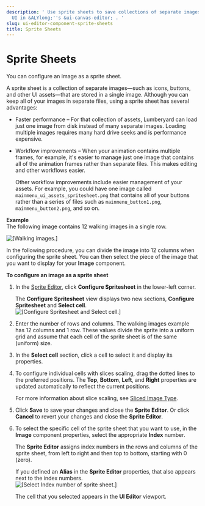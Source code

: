 ```yaml
---
description: ' Use sprite sheets to save collections of separate images for your game
  UI in &ALYlong;''s &ui-canvas-editor; . '
slug: ui-editor-component-sprite-sheets
title: Sprite Sheets
---
```

# Sprite Sheets<a name="ui-editor-component-sprite-sheets"></a>

You can configure an image as a sprite sheet\. 

A sprite sheet is a collection of separate images—such as icons, buttons, and other UI assets—that are stored in a single image\. Although you can keep all of your images in separate files, using a sprite sheet has several advantages:
+ Faster performance – For that collection of assets, Lumberyard can load just one image from disk instead of many separate images\. Loading multiple images requires many hard drive seeks and is performance expensive\.
+ Workflow improvements – When your animation contains multiple frames, for example, it's easier to manage just one image that contains all of the animation frames rather than separate files\. This makes editing and other workflows easier\.

  Other workflow improvements include easier management of your assets\. For example, you could have one image called `mainmenu_ui_assets_spritesheet.png` that contains all of your buttons rather than a series of files such as `mainmenu_button1.png`, `mainmenu_button2.png`, and so on\. 

**Example**  
The following image contains 12 walking images in a single row\.  

![\[Walking images.\]](/images/userguide/game_ui_editor/ui-editor-component-sprite-sheets-walking.png)

In the following procedure, you can divide the image into 12 columns when configuring the sprite sheet\. You can then select the piece of the image that you want to display for your **Image** component\.

**To configure an image as a sprite sheet**

1. In the [Sprite Editor](ui-editor-sprite-editor.md), click **Configure Spritesheet** in the lower\-left corner\.

   The **Configure Spritesheet** view displays two new sections, **Configure Spritesheet** and **Select cell**\.  
![\[Configure Spritesheet and Select cell.\]](/images/userguide/game_ui_editor/ui-editor-component-sprite-sheets-1.png)

1. Enter the number of rows and columns\. The walking images example has 12 columns and 1 row\. These values divide the sprite into a uniform grid and assume that each cell of the sprite sheet is of the same \(uniform\) size\.

1. In the **Select cell** section, click a cell to select it and display its properties\.

1. To configure individual cells with slices scaling, drag the dotted lines to the preferred positions\. The **Top**, **Bottom**, **Left**, and **Right** properties are updated automatically to reflect the current positions\.

   For more information about slice scaling, see [Sliced Image Type](ui-editor-component-9-sliced.md)\.

1. Click **Save** to save your changes and close the **Sprite Editor**\. Or click **Cancel** to revert your changes and close the **Sprite Editor**\.

1. To select the specific cell of the sprite sheet that you want to use, in the **Image** component properties, select the appropriate **Index** number\. 

   The **Sprite Editor** assigns index numbers in the rows and columns of the sprite sheet, from left to right and then top to bottom, starting with 0 \(zero\)\.

   If you defined an **Alias** in the **Sprite Editor** properties, that also appears next to the index numbers\.   
![\[Select Index number of sprite sheet.\]](/images/userguide/game_ui_editor/ui-editor-component-sprite-sheets-2.png)

   The cell that you selected appears in the **UI Editor** viewport\.
